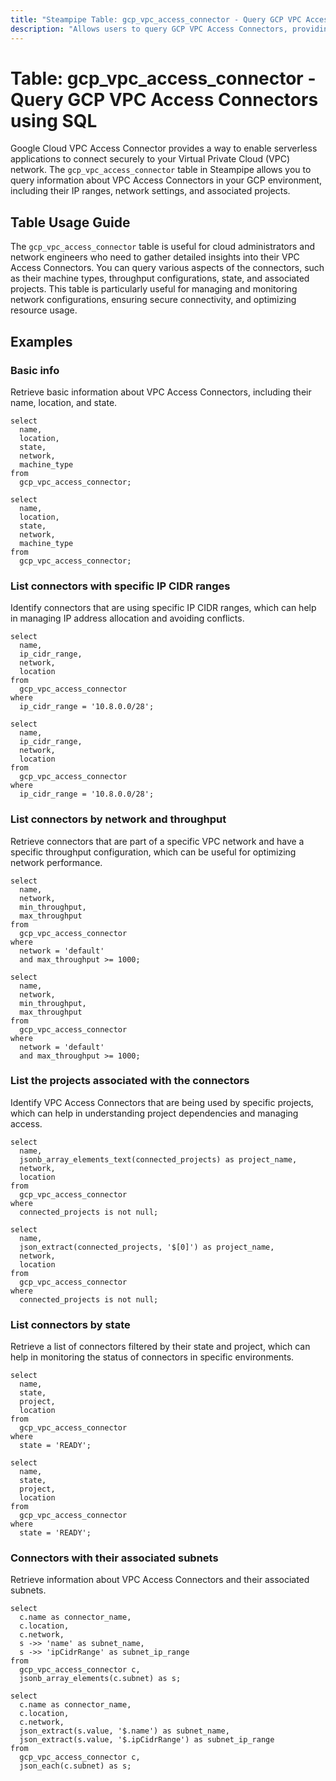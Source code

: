 ```yaml
---
title: "Steampipe Table: gcp_vpc_access_connector - Query GCP VPC Access Connectors using SQL"
description: "Allows users to query GCP VPC Access Connectors, providing detailed information on connector configurations, associated projects, and network settings."
---
```


# Table: gcp_vpc_access_connector - Query GCP VPC Access Connectors using SQL

Google Cloud VPC Access Connector provides a way to enable serverless applications to connect securely to your Virtual Private Cloud (VPC) network. The `gcp_vpc_access_connector` table in Steampipe allows you to query information about VPC Access Connectors in your GCP environment, including their IP ranges, network settings, and associated projects.

## Table Usage Guide

The `gcp_vpc_access_connector` table is useful for cloud administrators and network engineers who need to gather detailed insights into their VPC Access Connectors. You can query various aspects of the connectors, such as their machine types, throughput configurations, state, and associated projects. This table is particularly useful for managing and monitoring network configurations, ensuring secure connectivity, and optimizing resource usage.

## Examples

### Basic info
Retrieve basic information about VPC Access Connectors, including their name, location, and state.

```sql+postgres
select
  name,
  location,
  state,
  network,
  machine_type
from
  gcp_vpc_access_connector;
```

```sql+sqlite
select
  name,
  location,
  state,
  network,
  machine_type
from
  gcp_vpc_access_connector;
```

### List connectors with specific IP CIDR ranges
Identify connectors that are using specific IP CIDR ranges, which can help in managing IP address allocation and avoiding conflicts.

```sql+postgres
select
  name,
  ip_cidr_range,
  network,
  location
from
  gcp_vpc_access_connector
where
  ip_cidr_range = '10.8.0.0/28';
```

```sql+sqlite
select
  name,
  ip_cidr_range,
  network,
  location
from
  gcp_vpc_access_connector
where
  ip_cidr_range = '10.8.0.0/28';
```

### List connectors by network and throughput
Retrieve connectors that are part of a specific VPC network and have a specific throughput configuration, which can be useful for optimizing network performance.

```sql+postgres
select
  name,
  network,
  min_throughput,
  max_throughput
from
  gcp_vpc_access_connector
where
  network = 'default'
  and max_throughput >= 1000;
```

```sql+sqlite
select
  name,
  network,
  min_throughput,
  max_throughput
from
  gcp_vpc_access_connector
where
  network = 'default'
  and max_throughput >= 1000;
```

### List the projects associated with the connectors
Identify VPC Access Connectors that are being used by specific projects, which can help in understanding project dependencies and managing access.

```sql+postgres
select
  name,
  jsonb_array_elements_text(connected_projects) as project_name,
  network,
  location
from
  gcp_vpc_access_connector
where
  connected_projects is not null;
```

```sql+sqlite
select
  name,
  json_extract(connected_projects, '$[0]') as project_name,
  network,
  location
from
  gcp_vpc_access_connector
where
  connected_projects is not null;
```

### List connectors by state
Retrieve a list of connectors filtered by their state and project, which can help in monitoring the status of connectors in specific environments.

```sql+postgres
select
  name,
  state,
  project,
  location
from
  gcp_vpc_access_connector
where
  state = 'READY';
```

```sql+sqlite
select
  name,
  state,
  project,
  location
from
  gcp_vpc_access_connector
where
  state = 'READY';
```

### Connectors with their associated subnets
Retrieve information about VPC Access Connectors and their associated subnets.

```sql+postgres
select
  c.name as connector_name,
  c.location,
  c.network,
  s ->> 'name' as subnet_name,
  s ->> 'ipCidrRange' as subnet_ip_range
from
  gcp_vpc_access_connector c,
  jsonb_array_elements(c.subnet) as s;
```

```sql+sqlite
select
  c.name as connector_name,
  c.location,
  c.network,
  json_extract(s.value, '$.name') as subnet_name,
  json_extract(s.value, '$.ipCidrRange') as subnet_ip_range
from
  gcp_vpc_access_connector c,
  json_each(c.subnet) as s;
```
